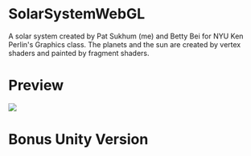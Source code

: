 # SolarSystemWebGL
A solar system created by Pat Sukhum (me) and Betty Bei for NYU Ken Perlin's Graphics class. The planets and the sun are created by vertex shaders and painted by fragment shaders.  

# Preview
![](/SolarSystemWebgl.gif?raw=true)

# Bonus Unity Version 

